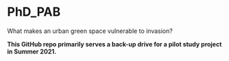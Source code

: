 # PhD_PAB
What makes an urban green space vulnerable to invasion?


**This GitHub repo primarily serves a back-up drive for a pilot study project in Summer 2021.** 
